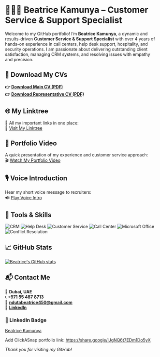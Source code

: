 # 👩🏽‍💼 Beatrice Kamunya – Customer Service & Support Specialist

Welcome to my GitHub portfolio! I’m **Beatrice Kamunya**, a dynamic and results-driven **Customer Service & Support Specialist** with over 4 years of hands-on experience in call centers, help desk support, hospitality, and security operations. I am passionate about delivering outstanding client satisfaction, managing CRM systems, and resolving issues with empathy and precision.


## 📄 Download My CVs

**👉 [Download Main CV (PDF)](./Beatrice_Kamunya_Customer_Service_CV_2025.pdf)**  
**👉 [Download Representative CV (PDF)](./Beatrice_Kamunya_Customer_Service_Representative_CV_2025.pdf)**



## 🌐 My Linktree

📌 All my important links in one place:  
🔗 [Visit My Linktree](https://linktr.ee/ndutabeatrice450)



## 🎥 Portfolio Video

A quick presentation of my experience and customer service approach:  
🎬 [Watch My Portfolio Video](https://www.dropbox.com/scl/fi/6w5z8v18aps5kthk4y9tj/Brown-Minimal-Creative-Portofolio-Presentation_20250722_172014_0002.mp4?rlkey=qmthao27kc99px2lmqwwz7u0b&st=8vpzhb8y&dl=0)



## 🎙 Voice Introduction

Hear my short voice message to recruiters:  
🔊 [Play Voice Intro](https://www.dropbox.com/scl/fi/h18ihhymgb4jo5owbh91a/VN20250724_200649.mp4?rlkey=4vwvp9ol31zr0c2ocs206wdds&raw=1)


## 🧰 Tools & Skills

![CRM](https://img.shields.io/badge/CRM-Expert-blue)
![Help Desk](https://img.shields.io/badge/Help%20Desk-Specialist-brightgreen)
![Customer Service](https://img.shields.io/badge/Customer%20Support-Experienced-orange)
![Call Center](https://img.shields.io/badge/Call%20Center-4+%20Years-yellow)
![Microsoft Office](https://img.shields.io/badge/Microsoft%20Office-Proficient-blueviolet)
![Conflict Resolution](https://img.shields.io/badge/Conflict%20Resolution-Advanced-success)


## 📈 GitHub Stats

[![Beatrice's GitHub stats](https://github-readme-stats.vercel.app/api?username=betty88online&show_icons=true&theme=dark)](https://github.com/betty88online)



## 📬 Contact Me

📍 **Dubai, UAE**  
📞 **+971 55 487 8713**  
📧 **ndutabeatrice450@gmail.com**  
🔗 **[LinkedIn](https://ae.linkedin.com/in/beatricekamunya)**



### 🔗 LinkedIn Badge

<div class="LI-profile-badge"  
     data-version="v1"  
     data-size="medium"  
     data-locale="en_US"  
     data-type="horizontal"  
     data-theme="dark"  
     data-vanity="beatricekamunya">
  <a class="LI-simple-link" href="https://www.linkedin.com/in/beatricekamunya?trk=profile-badge">Beatrice Kamunya</a>
</div>

Add ClickASnap portfolio link: https://share.google/lJgNQ6t7EDm1Do5yX




_Thank you for visiting my GitHub!_
